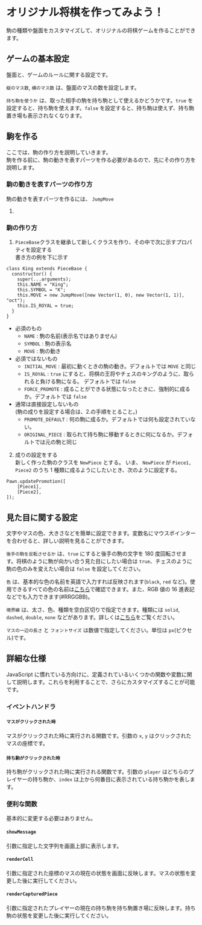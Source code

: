 # オリジナル将棋を作ってみよう！

駒の種類や盤面をカスタマイズして、オリジナルの将棋ゲームを作ることができます。

## ゲームの基本設定

盤面と、ゲームのルールに関する設定です。

`縦のマス数`, `横のマス数` は、盤面のマスの数を設定します。

`持ち駒を使うか` は、取った相手の駒を持ち駒として使えるかどうかです。`true` を設定すると、持ち駒を使えます。`false` を設定すると、持ち駒は使えず、持ち駒置き場も表示されなくなります。

## 駒を作る

ここでは、駒の作り方を説明していきます。  
駒を作る前に、駒の動きを表すパーツを作る必要があるので、先にその作り方を説明します。

### 駒の動きを表すパーツの作り方

駒の動きを表すパーツを作るには、 `JumpMove`

1.

### 駒の作り方

1. `PieceBase`クラスを継承して新しくクラスを作り、その中で次に示すプロパティを設定する  
   書き方の例を下に示す

```
class King extends PieceBase {
  constructor() {
    super(...arguments);
    this.NAME = "King";
    this.SYMBOL = "K";
    this.MOVE = new JumpMove([new Vector(1, 0), new Vector(1, 1)], "oct");
    this.IS_ROYAL = true;
  }
}
```

- 必須のもの
  - `NAME` : 駒の名前(表示名ではありません)
  - `SYMBOL` : 駒の表示名
  - `MOVE` : 駒の動き
- 必須ではないもの
  - `INITIAL_MOVE` : 最初に動くときの駒の動き。デフォルトでは `MOVE` と同じ
  - `IS_ROYAL` : `true` にすると、将棋の王将やチェスのキングのように、取られると負ける駒になる。
    デフォルトでは `false`
  - `FORCE_PROMOTE` : 成ることができる状態になったときに、強制的に成るか。デフォルトでは `false`
- 通常は直接設定しないもの  
  (駒の成りを設定する場合は、2.の手順をとること。)
  - `PROMOTE_DEFAULT` : 何の駒に成るか。デフォルトでは何も設定されていない。
  - `ORIGINAL_PIECE` : 取られて持ち駒に移動するときに何になるか。デフォルトでは元の駒と同じ

2. 成りの設定をする  
   新しく作った駒のクラスを `NewPiece` とする。
   いま、 `NewPiece` が `Piece1, Piece2` のうち 1 種類に成るようにしたいとき、次のように設定する。

```
Pawn.updatePromotion([
    [Piece1],
    [Piece2],
]);
```

## 見た目に関する設定

文字やマスの色、大きさなどを簡単に設定できます。変数名にマウスポインターを合わせると、詳しい説明を見ることができます。

`後手の駒を反転させるか` は、`true` にすると後手の駒の文字を 180 度回転させます。将棋のように駒が向かい合う見た目にしたい場合は `true`、チェスのように駒の色のみを変えたい場合は `false` を設定してください。

`色` は、基本的な色の名前を英語で入力すれば反映されます(`black`, `red` など)。使用できるすべての色の名前は[こちら](https://developer.mozilla.org/ja/docs/Web/CSS/named-color)で確認できます。また、RGB 値の 16 進表記などでも入力できます(#RRGGBB)。

`境界線` は、太さ、色、種類を空白区切りで指定できます。種類には `solid`, `dashed`, `double`, `none` などがあります。詳しくは[こちら](https://developer.mozilla.org/ja/docs/Web/CSS/border)をご覧ください。

`マスの一辺の長さ` と `フォントサイズ` は数値で指定してください。単位は `px`(ピクセル)です。

## 詳細な仕様

JavaScript に慣れている方向けに、定義されているいくつかの関数や変数に関して説明します。これらを利用することで、さらにカスタマイズすることが可能です。

### イベントハンドラ

#### `マスがクリックされた時`

マスがクリックされた時に実行される関数です。引数の `x`, `y` はクリックされたマスの座標です。

#### `持ち駒がクリックされた時`

持ち駒がクリックされた時に実行される関数です。引数の `player` はどちらのプレイヤーの持ち駒か、`index` は上から何番目に表示されている持ち駒かを表します。

### 便利な関数

基本的に変更する必要はありません。

#### `showMessage`

引数に指定した文字列を画面上部に表示します。

#### `renderCell`

引数に指定された座標のマスの現在の状態を画面に反映します。マスの状態を変更した後に実行してください。

#### `renderCapturedPiece`

引数に指定されたプレイヤーの現在の持ち駒を持ち駒置き場に反映します。持ち駒の状態を変更した後に実行してください。
